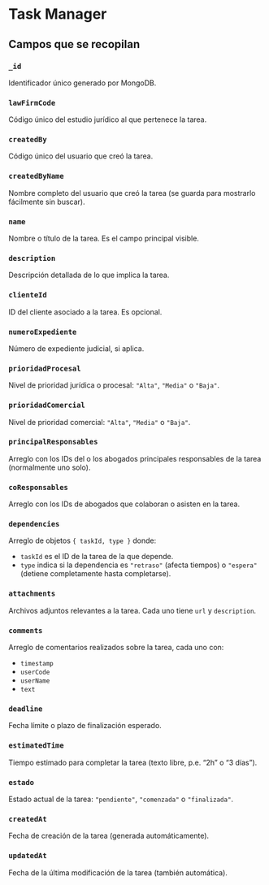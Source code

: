 # Task Manager

## Campos que se recopilan

### `_id`
Identificador único generado por MongoDB.

### `lawFirmCode`
Código único del estudio jurídico al que pertenece la tarea.

### `createdBy`
Código único del usuario que creó la tarea.

### `createdByName`
Nombre completo del usuario que creó la tarea (se guarda para mostrarlo fácilmente sin buscar).

### `name`
Nombre o título de la tarea. Es el campo principal visible.

### `description`
Descripción detallada de lo que implica la tarea.

### `clienteId`
ID del cliente asociado a la tarea. Es opcional.

### `numeroExpediente`
Número de expediente judicial, si aplica.

### `prioridadProcesal`
Nivel de prioridad jurídica o procesal: `"Alta"`, `"Media"` o `"Baja"`.

### `prioridadComercial`
Nivel de prioridad comercial: `"Alta"`, `"Media"` o `"Baja"`.

### `principalResponsables`
Arreglo con los IDs del o los abogados principales responsables de la tarea (normalmente uno solo).

### `coResponsables`
Arreglo con los IDs de abogados que colaboran o asisten en la tarea.

### `dependencies`
Arreglo de objetos `{ taskId, type }` donde:
- `taskId` es el ID de la tarea de la que depende.
- `type` indica si la dependencia es `"retraso"` (afecta tiempos) o `"espera"` (detiene completamente hasta completarse).

### `attachments`
Archivos adjuntos relevantes a la tarea. Cada uno tiene `url` y `description`.

### `comments`
Arreglo de comentarios realizados sobre la tarea, cada uno con:
- `timestamp`
- `userCode`
- `userName`
- `text`

### `deadline`
Fecha límite o plazo de finalización esperado.

### `estimatedTime`
Tiempo estimado para completar la tarea (texto libre, p.e. “2h” o “3 días”).

### `estado`
Estado actual de la tarea: `"pendiente"`, `"comenzada"` o `"finalizada"`.

### `createdAt`
Fecha de creación de la tarea (generada automáticamente).

### `updatedAt`
Fecha de la última modificación de la tarea (también automática).
